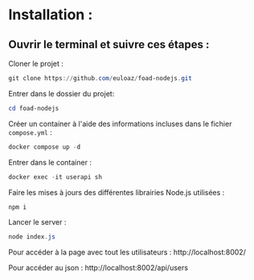 # Installation :
## Ouvrir le terminal et suivre ces étapes :
Cloner le projet :
```powershell
git clone https://github.com/euloaz/foad-nodejs.git
```
Entrer dans le dossier du projet:
```powershell
cd foad-nodejs
```
Créer un container à l'aide des informations incluses dans le fichier ``` compose.yml ``` :
```powershell
docker compose up -d
```
Entrer dans le container :
```powershell
docker exec -it userapi sh
```
Faire les mises à jours des différentes librairies Node.js utilisées :
```powershell
npm i
```
Lancer le server :
```powershell
node index.js
```

Pour accéder à la page avec tout les utilisateurs : http://localhost:8002/

Pour accéder au json : http://localhost:8002/api/users


